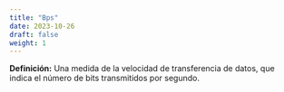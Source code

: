 ```yaml
---
title: "Bps"
date: 2023-10-26
draft: false
weight: 1
---
```


**Definición:** Una medida de la velocidad de transferencia de datos, que indica el número de bits transmitidos por segundo.
